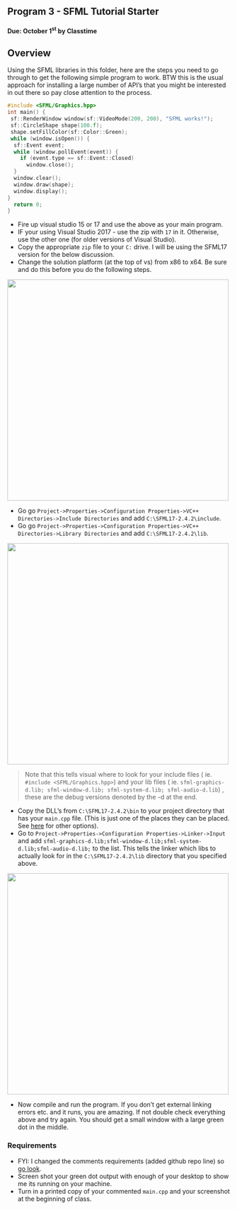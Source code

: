 ## Program 3 - SFML Tutorial Starter
#### Due: October 1<sup>st</sup> by Classtime

## Overview

Using the SFML libraries in this folder, here are the steps you need to go through to get the following simple program to work.  BTW this is the usual approach for installing a large number of API’s that you might be interested in out there so pay close attention to the process.

```cpp
#include <SFML/Graphics.hpp>
int main() {
 sf::RenderWindow window(sf::VideoMode(200, 200), "SFML works!");
 sf::CircleShape shape(100.f);
 shape.setFillColor(sf::Color::Green);
 while (window.isOpen()) {
  sf::Event event;
  while (window.pollEvent(event)) {
    if (event.type == sf::Event::Closed)
      window.close();
  }
  window.clear();
  window.draw(shape);
  window.display();
}
  return 0;
}
```

- Fire up visual studio 15 or 17 and use the above as your main program.
- IF your using Visual Studio 2017 - use the zip with `17` in it. Otherwise, use the other one (for older versions of Visual Studio).
- Copy the appropriate `zip` file to your `C:` drive. I will be using the SFML17 version for the below discussion. 
- Change the solution platform (at the top of vs) from x86 to x64.  Be sure and do this before you do the following steps.

<img src="https://d3vv6lp55qjaqc.cloudfront.net/items/0M2N3e0Y11361X2g3z0F/%5Bd68e935ee0b434f208e9fe13789158b6%5D_Image+2018-09-24+at+10.02.01+AM.png" width="500">

- Go go `Project->Properties->Configuration Properties->VC++ Directories->Include Directories` and add `C:\SFML17-2.4.2\include`.  
- Go go `Project->Properties->Configuration Properties->VC++ Directories->Library Directories` and add `C:\SFML17-2.4.2\lib`.

<img src="https://d3vv6lp55qjaqc.cloudfront.net/items/352P0O0v1V023U3G0K0U/%5B9c23c58f631f34b8df97afecb198886c%5D_Image+2018-09-24+at+9.59.27+AM.png" width="500">

> Note that this tells visual where to look for your include files ( ie. `#include <SFML/Graphics.hpp>`) and your lib files ( ie. `sfml-graphics-d.lib; sfml-window-d.lib; sfml-system-d.lib; sfml-audio-d.lib`) , these are the debug versions denoted by the -d at the end.

- Copy the DLL’s from `C:\SFML17-2.4.2\bin` to your project directory that has your `main.cpp` file.  (This is just one of the places they can be placed. See [here](https://msdn.microsoft.com/en-us/library/7d83bc18.aspx) for other options).
- Go to `Project->Properties->Configuration Properties->Linker->Input` and add `sfml-graphics-d.lib;sfml-window-d.lib;sfml-system-d.lib;sfml-audio-d.lib;` to the list.  This tells the linker which libs to actually look for in the `C:\SFML17-2.4.2\lib` directory that you specified above.

<img src="https://d3vv6lp55qjaqc.cloudfront.net/items/1U1t0f1K3Q3y2c3C2L3M/%5B7223c17edf6cdcaa7a1507a18589a768%5D_Image+2018-09-24+at+10.12.38+AM.png" width="500">

- Now compile and run the program. If you don’t get external linking errors etc. and it runs, you are amazing. If not double check everything above and try again.  You should get a small window with a large green dot in the middle.

### Requirements


- FYI: I changed the comments requirements (added github repo line) so [go look](../Resources/comments.md).
- Screen shot your green dot output with enough of your desktop to show me its running on your machine.
- Turn in a printed copy of your commented `main.cpp` and your screenshot at the beginning of class.
